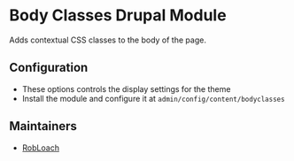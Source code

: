 # Body Classes Drupal Module

Adds contextual CSS classes to the body of the page.

## Configuration

- These options controls the display settings for the theme
- Install the module and configure it at `admin/config/content/bodyclasses`

## Maintainers

- [RobLoach](https://www.drupal.org/u/robloach)
